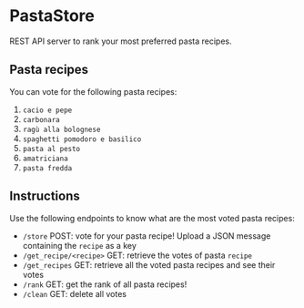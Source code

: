 # PastaStore
REST API server to rank your most preferred pasta recipes.

## Pasta recipes
You can vote for the following pasta recipes:
1. `cacio e pepe`
2. `carbonara`
3. `ragù alla bolognese`
4. `spaghetti pomodoro e basilico`
5. `pasta al pesto`
6. `amatriciana`
7. `pasta fredda`

## Instructions
Use the following endpoints to know what are the most voted pasta recipes:
- `/store` POST: vote for your pasta recipe! Upload a JSON message containing the `recipe` as a key
- `/get_recipe/<recipe>` GET: retrieve the votes of pasta `recipe`
- `/get_recipes` GET: retrieve all the voted pasta recipes and see their votes
- `/rank` GET: get the rank of all pasta recipes!
- `/clean` GET: delete all votes
